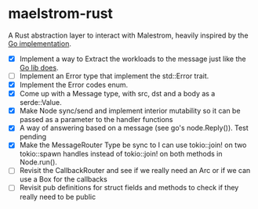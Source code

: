 # maelstrom-rust

A Rust abstraction layer to interact with Malestrom, heavily inspired
by the [Go implementation](https://pkg.go.dev/github.com/jepsen-io/maelstrom/demo/go).


- [x] Implement a way to Extract the workloads to the message just like the
[Go lib does](https://pkg.go.dev/github.com/jepsen-io/maelstrom/demo/go#Message).
- [ ] Implement an Error type that implement the std::Error trait.
- [x] Implement the Error codes enum.
- [x] Come up with a Message type, with src, dst and a body as a serde::Value.
- [x] Make Node sync/send and implement interior mutability so it can be passed
as a parameter to the handler functions
- [x] A way of answering based on a message (see go's node.Reply()). Test pending
- [x] Make the MessageRouter Type be sync to I can use tokio::join! on two
tokio::spawn handles instead of tokio::join! on both methods in Node.run().
- [ ] Revisit the CallbackRouter and see if we really need an Arc or if we can use a Box for the callbacks
- [ ] Revisit pub definitions for struct fields and methods to check if they really need to be public
